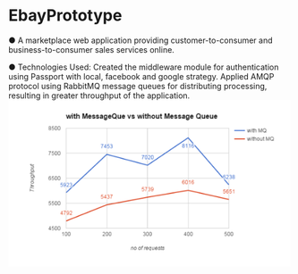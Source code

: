 # EbayPrototype 
●	A marketplace web application providing customer-to-consumer and business-to-consumer sales services online. 

●	Technologies Used: Created the middleware module for authentication using Passport with local, facebook and google strategy. 
Applied AMQP protocol using RabbitMQ message queues for distributing processing, resulting in greater throughput of the application.
![Alt text](https://github.com/midNight-jam/EbayPrototype/blob/master/images/performanceGraph.PNG?raw=true "Graph")


